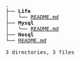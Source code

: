 <pre>.
├── <strong>Life</strong>
│   └── <a href="https://github.com/Keithlan/Keithlan.github.io/tree/master/github_md//Life/README.md" target="_self">README.md</a>
├── <strong>Mysql</strong>
│   └── <a href="https://github.com/Keithlan/Keithlan.github.io/tree/master/github_md//Mysql/README.md" target="_self">README.md</a>
├── <strong>Nosql</strong>
└── <a href="https://github.com/Keithlan/Keithlan.github.io/tree/master/github_md//README.md" target="_self">README.md</a>

3 directories, 3 files
</pre>
